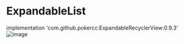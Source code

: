 # ExpandableList

implementation 'com.github.pokercc:ExpandableRecyclerView:0.9.3'![image](https://user-images.githubusercontent.com/55790024/153771800-9f822748-f0f4-477e-ba79-f6b19b3c8539.png)
